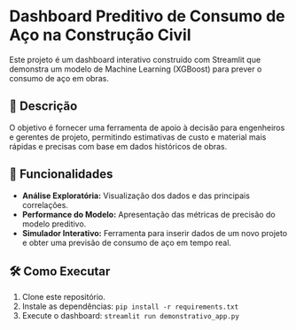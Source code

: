 # Dashboard Preditivo de Consumo de Aço na Construção Civil

Este projeto é um dashboard interativo construído com Streamlit que demonstra um modelo de Machine Learning (XGBoost) para prever o consumo de aço em obras.

## 📝 Descrição

O objetivo é fornecer uma ferramenta de apoio à decisão para engenheiros e gerentes de projeto, permitindo estimativas de custo e material mais rápidas e precisas com base em dados históricos de obras.

## 🚀 Funcionalidades

- **Análise Exploratória:** Visualização dos dados e das principais correlações.
- **Performance do Modelo:** Apresentação das métricas de precisão do modelo preditivo.
- **Simulador Interativo:** Ferramenta para inserir dados de um novo projeto e obter uma previsão de consumo de aço em tempo real.

## 🛠️ Como Executar

1. Clone este repositório.
2. Instale as dependências: `pip install -r requirements.txt`
3. Execute o dashboard: `streamlit run demonstrativo_app.py`
